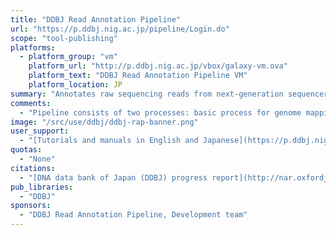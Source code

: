 ```yaml
---
title: "DDBJ Read Annotation Pipeline"
url: "https://p.ddbj.nig.ac.jp/pipeline/Login.do"
scope: "tool-publishing"
platforms:
  - platform_group: "vm"
    platform_url: "http://p.ddbj.nig.ac.jp/vbox/galaxy-vm.ova"
    platform_text: "DDBJ Read Annotation Pipeline VM"
    platform_location: JP
summary: "Annotates raw sequencing reads from next-generation sequencers(NGS) with high throughput, which are registered in DDBJ Read Archive (DRA)."
comments:
  - "Pipeline consists of two processes: basic process for genome mapping and de novo assembly, and high-level process for structural and functional annotations such as single nucleotide polymorphism (SNP) detection and expression tag counts."
image: "/src/use/ddbj/ddbj-rap-banner.png"
user_support:
  - "[Tutorials and manuals in English and Japanese](https://p.ddbj.nig.ac.jp/pipeline/Login.do)"
quotas:
  - "None"
citations:
  - "[DNA data bank of Japan (DDBJ) progress report](http://nar.oxfordjournals.org/content/early/2015/11/16/nar.gkv1105.full), Jun Mashima, Yuichi Kodama, Takehide Kosuge, Takatomo Fujisawa, Toshiaki Katayama, Hideki Nagasaki, Yoshihiro Okuda, Eli Kaminuma, Osamu Ogasawara, Kousaku Okubo, Yasukazu Nakamura and Toshihisa Takagi, *Nucleic Acids Research* (2015), doi: 10.1093/nar/gkv1105"
pub_libraries:
  - "DDBJ"
sponsors:
  - "DDBJ Read Annotation Pipeline, Development team"
---
```

